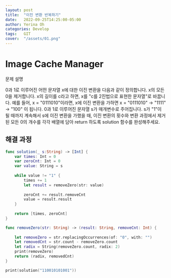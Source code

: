 ```yaml
---
layout: post
title:  "이진 변환 반복하기"
date:   2022-09-25T14:25:00-05:00
author: Yerina Oh
categories: Develop
tags:	GIT
cover:  "/assets/01.png"
---
```


# Image Cache Manager
문제 설명

0과 1로 이루어진 어떤 문자열 x에 대한 이진 변환을 다음과 같이 정의합니다.
x의 모든 0을 제거합니다.
x의 길이를 c라고 하면, x를 "c를 2진법으로 표현한 문자열"로 바꿉니다.
예를 들어, x = "0111010"이라면, x에 이진 변환을 가하면 x = "0111010" -> "1111" -> "100" 이 됩니다.
0과 1로 이루어진 문자열 s가 매개변수로 주어집니다. s가 "1"이 될 때까지 계속해서 s에 이진 변환을 가했을 때, 이진 변환의 횟수와 변환 과정에서 제거된 모든 0의 개수를 각각 배열에 담아 return 하도록 solution 함수를 완성해주세요.

## 해결 과정


```Swift
func solution(_ s:String) -> [Int] {
    var times: Int = 0
    var zeroCnt: Int = 0
    var value: String = s
    
    while value != "1" {
        times += 1
        let result = removeZero(str: value)
     
        zeroCnt += result.removeCnt
        value = result.result
    }
    
    return [times, zeroCnt]
}

func removeZero(str: String) -> (result: String, removeCnt: Int) {
    
    let removeZero = str.replacingOccurrences(of: "0", with: "")
    let removedCnt = str.count - removeZero.count
    let radix = String(removeZero.count, radix: 2)
    print(removeZero)
    return (radix, removedCnt)
}

print(solution("110010101001"))
```
